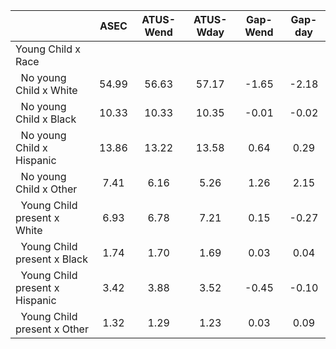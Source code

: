 
|                      |         ASEC |    ATUS-Wend |    ATUS-Wday |     Gap-Wend |      Gap-day |
| -------------------- | :----------: | :----------: | :----------: | :----------: | :----------: |
| Young Child x Race   |              |              |              |              |              |
| &nbsp;&nbsp;No young Child x White |        54.99 |        56.63 |        57.17 |        -1.65 |        -2.18 |
| &nbsp;&nbsp;No young Child x Black |        10.33 |        10.33 |        10.35 |        -0.01 |        -0.02 |
| &nbsp;&nbsp;No young Child x Hispanic |        13.86 |        13.22 |        13.58 |         0.64 |         0.29 |
| &nbsp;&nbsp;No young Child x Other |         7.41 |         6.16 |         5.26 |         1.26 |         2.15 |
| &nbsp;&nbsp;Young Child present x White |         6.93 |         6.78 |         7.21 |         0.15 |        -0.27 |
| &nbsp;&nbsp;Young Child present x Black |         1.74 |         1.70 |         1.69 |         0.03 |         0.04 |
| &nbsp;&nbsp;Young Child present x Hispanic |         3.42 |         3.88 |         3.52 |        -0.45 |        -0.10 |
| &nbsp;&nbsp;Young Child present x Other |         1.32 |         1.29 |         1.23 |         0.03 |         0.09 |

